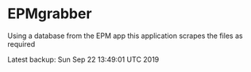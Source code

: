 # EPMgrabber
Using a database from the EPM app this application scrapes the files as required


Latest backup: Sun Sep 22 13:49:01 UTC 2019
